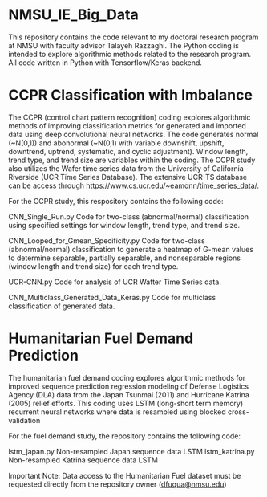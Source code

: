 # NMSU_IE_Big_Data

This repository contains the code relevant to my doctoral research program at NMSU with faculty advisor Talayeh Razzaghi. The Python coding is intended to explore algorithmic methods related to the research program.  All code written in Python with Tensorflow/Keras backend.  

 # CCPR Classification with Imbalance

The CCPR (control chart pattern recognition) coding explores algorithmic methods of improving classification metrics for generated and imported data using deep convolutional neural networks.  The code generates normal (~N(0,1)) and abonormal (~N(0,1) with variable downshift, upshift, downtrend, uptrend, systematic, and cyclic adjustment).  Window length, trend type, and trend size are variables within the coding.  The CCPR study also utilizes the Wafer time series data from the University of California - Riverside (UCR Time Series Database).  The extensive UCR-TS database can be access through https://www.cs.ucr.edu/~eamonn/time_series_data/. 

For the CCPR study, this respository contains the following code:

CNN_Single_Run.py Code for two-class (abnormal/normal) classification using specified settings for window length, trend type, and trend size.

CNN_Looped_for_Gmean_Specificity.py Code for two-class (abnormal/normal) classification to generate a heatmap of G-mean values to determine separable, partially separable, and nonseparable regions (window length and trend size) for each trend type.

UCR-CNN.py Code for analysis of UCR Wafter Time Series data.

CNN_Multiclass_Generated_Data_Keras.py Code for multiclass classification of generated data.

# Humanitarian Fuel Demand Prediction

The humanitarian fuel demand coding explores algorithmic methods for improved sequence prediction regression modeling of Defense Logistics Agency (DLA) data from the Japan Tsunmai (2011) and Hurricane Katrina (2005) relief efforts.  This coding uses LSTM (long-short term memory) recurrent neural networks where data is resampled using blocked cross-validation

For the fuel demand study, the repository contains the following code:

lstm_japan.py  Non-resampled Japan sequence data LSTM
lstm_katrina.py Non-resampled Katrina sequence data LSTM

Important Note: Data access to the Humanitarian Fuel dataset must be requested directly from the repository owner (dfuqua@nmsu.edu) 
